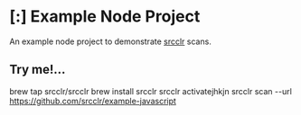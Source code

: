 # [:] Example Node Project

An example node project to demonstrate [srcclr](https://www.srcclr.com) scans.

## Try me!...


brew tap srcclr/srcclr
brew install srcclr
srcclr activatejhkjn
srcclr scan --url https://github.com/srcclr/example-javascript

